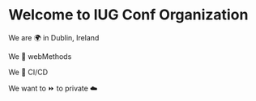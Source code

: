 # Welcome to IUG Conf Organization

We are 🌍 in Dublin, Ireland

We 💜 webMethods

We 💚 CI/CD

We want to ⏩ to private ☁️
